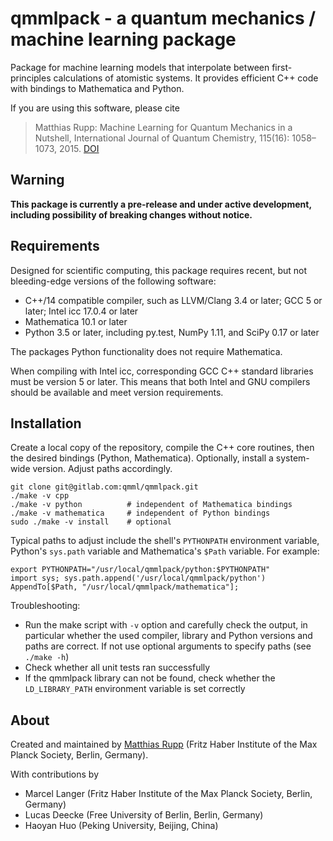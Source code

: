 # qmmlpack - a quantum mechanics / machine learning package

Package for machine learning models that interpolate between first-principles calculations of atomistic systems.
It provides efficient C++ code with bindings to Mathematica and Python.

If you are using this software, please cite
> Matthias Rupp: Machine Learning for Quantum Mechanics in a Nutshell, International Journal of Quantum Chemistry, 115(16): 1058–1073, 2015. [DOI](http://dx.doi.org/10.1002/qua.24954)

## Warning

**This package is currently a pre-release and under active development, including possibility of breaking changes without notice.**

## Requirements

Designed for scientific computing, this package requires recent, but not bleeding-edge versions of the following software:

* C++/14 compatible compiler, such as LLVM/Clang&nbsp;3.4 or later; GCC&nbsp;5 or later; Intel icc&nbsp;17.0.4 or later
* Mathematica&nbsp;10.1 or later
* Python&nbsp;3.5 or later, including py.test, NumPy&nbsp;1.11, and SciPy&nbsp;0.17 or later

The packages Python functionality does not require Mathematica.

When compiling with Intel icc, corresponding GCC C++ standard libraries must be version 5 or later.
This means that both Intel and GNU compilers should be available and meet version requirements.

## Installation

Create a local copy of the repository, compile the C++ core routines, then the desired bindings (Python, Mathematica). Optionally, install a system-wide version. Adjust paths accordingly.

    git clone git@gitlab.com:qmml/qmmlpack.git
    ./make -v cpp
    ./make -v python          # independent of Mathematica bindings
    ./make -v mathematica     # independent of Python bindings
    sudo ./make -v install    # optional

Typical paths to adjust include the shell's `PYTHONPATH` environment variable, Python's `sys.path` variable and Mathematica's `$Path` variable. For example:

    export PYTHONPATH="/usr/local/qmmlpack/python:$PYTHONPATH"
    import sys; sys.path.append('/usr/local/qmmlpack/python')
    AppendTo[$Path, "/usr/local/qmmlpack/mathematica"];

Troubleshooting:
* Run the make script with `-v` option and carefully check the output, in particular whether the used compiler, library and Python versions and paths are correct. If not use optional arguments to specify paths (see `./make -h`)
* Check whether all unit tests ran successfully
* If the qmmlpack library can not be found, check whether the `LD_LIBRARY_PATH` environment variable is set correctly

## About

Created and maintained by [Matthias Rupp](http://mrupp.info/) (Fritz Haber Institute of the Max Planck Society, Berlin, Germany).

With contributions by
* Marcel Langer (Fritz Haber Institute of the Max Planck Society, Berlin, Germany)
* Lucas Deecke (Free University of Berlin, Berlin, Germany)
* Haoyan Huo (Peking University, Beijing, China)
